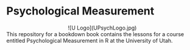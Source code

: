 # Psychological Measurement

<div align="center"> ![U Logo](UPsychLogo.jpg)</div>
This repository for a bookdown book contains the lessons for a course entitled Psychological Measurement in R at the University of Utah. 
